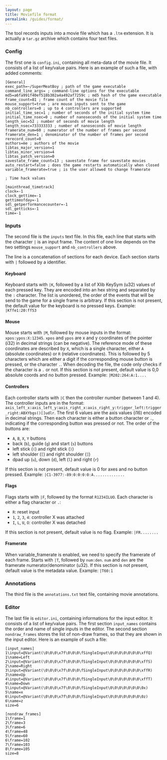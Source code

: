 ```yaml
---
layout: page
title: Moviefile format
permalink: /guides/format/
---
```


The tool records inputs into a movie file which has a `.ltm` extension. It is actually a `tar.gz` archive which contains four text files.

### Config

The first one is `config.ini`, containing all meta-data of the movie file. It consists of a list of key/value pairs. Here is an example of such a file, with added comments:

    [General]
    exec_path=~/SuperMeatBoy ; path of the game executable
    command_line_args= ; command-line options for the executable
    md5=a6fa991f40ef518b302a4a492af7259c ; md5 hash of the game executable
    frame_count=81 ; frame count of the movie file
    mouse_support=true ; are mouse inputs sent to the game
    nb_controllers=0 ; up to 4 controllers are supported
    initial_time_sec=1 ; number of seconds of the initial system time
    initial_time_nsec=0 ; number of nanoseconds of the initial system time
    length_sec=52 ; number of seconds of movie length
    length_nsec=733333333 ; number of nanoseconds of movie length
    framerate_num=60 ; numerator of the number of frames per second
    framerate_den=1 ; denominator of the number of frames per second
    rerecord_count=0
    authors=me ; authors of the movie
    libtas_major_version=1
    libtas_minor_version=4
    libtas_patch_version=0
    savestate_frame_count=13 ; savestate frame for savestate movies
    auto_restart=false ; does the game restarts automatically when closed
    variable_framerate=true ; is the user allowed to change framerate

    ; Time hack values

    [mainthread_timetrack]
    clock=-1
    clock_gettime=-1
    gettimeofday=-1
    sdl_getperformancecounter=-1
    sdl_getticks=-1
    time=-1

### Inputs

The second file is the `inputs` text file. In this file, each line that starts with the character `|` is an input frame.
The content of one line depends on the two settings `mouse_support` and `nb_controllers` above.

The line is a concatenation of sections for each device. Each section starts with `|` followed by a identifier.

#### Keyboard

Keyboard starts with `|K`, followed by a list of Xlib KeySym (u32) values of each pressed key. They are encoded into an hex string and separated by the `:` character. The list is unordered, the order of the events that will be send to the game for a single frame is arbitrary. If this section is not present, the default value for the keyboard is no pressed keys. Example: `|Kffe1:20:ff53` 

#### Mouse

Mouse starts with `|M`, followed by mouse inputs in the format: `xpos:ypos:X:12345`. `xpos` and `ypos` are x and y coordinates of the pointer (i32) in decimal strings (can be negative). The reference mode of these coordinates are described by `X`, which is a single character, either `A` (absolute coordinates) or `R` (relative coordinates). This is followed by 5 characters which are either a digit if the corresponding mouse button is pressed, or the character `.`. When decoding the file, the code only checks if the character is a `.` or not. If this section is not present, default value is 0,0 absolute coords and no button pressed. Example: `|M202:264:A:1....`

#### Controllers

Each controller starts with `|C` then the controller number (between 1 and 4). The controller inputs are in the format: `axis_left_x:axis_left_y:axis_right_x:axis_right_y:trigger_left:trigger_right:ABXYbgs()[]udlr`. The first 6 values are the axis values (i16) encoded in decimal strings. Then each character is either a button character or `.`, indicating if the corresponding button was pressed or not. The order of the buttons are:
* `A`, `B`, `X`, `Y` buttons
* back (`b`), guide (`g`) and start (`s`) buttons
* left stick (`(`) and right stick (`)`)
* left shoulder (`[`) and right shoulder (`]`)
* dpad up (`u`), down (`d`), left (`l`) and right (`r`)

If this section is not present, default value is 0 for axes and no button pressed. Example: `|C1-3977:-89:0:0:0:0:A..............`

#### Flags

Flags starts with `|F`, followed by the format `R1234ILUO`. Each character is either a flag character or `.`:
* `R`: reset input
* `1`, `2`, `3`, `4`: controller X was attached
* `I`, `L`, `U`, `O`: controller X was detached

If this section is not present, default value is no flag. Example: `|FR........`

#### Framerate

When variable_framerate is enabled, we need to specify the framerate of each frame. Starts with `|T`, followed by `num:den`. `num` and `den` are the framerate numerator/denominator (u32). If this section is not present, default value is the metadata value. Example: `|T60:1`

### Annotations

The third file is the `annotations.txt` text file, containing movie annotations.

### Editor

The last file is `editor.ini`, containing informations for the input editor. It consists of a list of key/value pairs. The first section `input_names` contains the order and name of single inputs in the editor. The second section `nondraw_frames` stores the list of non-draw frames, so that they are shown in the input editor. Here is an example of such a file:

    [input_names]
    1\input=@Variant(\0\0\0\x7f\0\0\0\fSingleInput\0\0\0\0\0\0\0\xffQ)
    1\name=Left
    2\input=@Variant(\0\0\0\x7f\0\0\0\fSingleInput\0\0\0\0\0\0\0\xffS)
    2\name=Right
    3\input=@Variant(\0\0\0\x7f\0\0\0\fSingleInput\0\0\0\0\0\0\0\xffR)
    3\name=Up
    4\input=@Variant(\0\0\0\x7f\0\0\0\fSingleInput\0\0\0\0\0\0\0\xffT)
    4\name=Down
    5\input=@Variant(\0\0\0\x7f\0\0\0\fSingleInput\0\0\0\0\0\0\0\0x)
    5\name=x
    6\input=@Variant(\0\0\0\x7f\0\0\0\fSingleInput\0\0\0\0\0\0\0\0z)
    6\name=z
    size=6

    [nondraw_frames]
    1\frame=1
    2\frame=3
    3\frame=6
    4\frame=48
    5\frame=60
    6\frame=102
    7\frame=103
    8\frame=105
    size=8
